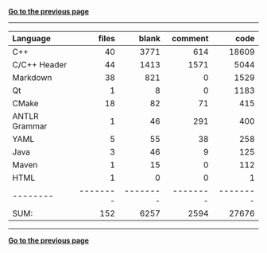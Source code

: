 [**Go to the previous page**](../../README.md)

----

Language|files|blank|comment|code
:-------|-------:|-------:|-------:|-------:
C++|40|3771|614|18609
C/C++ Header|44|1413|1571|5044
Markdown|38|821|0|1529
Qt|1|8|0|1183
CMake|18|82|71|415
ANTLR Grammar|1|46|291|400
YAML|5|55|38|258
Java|3|46|9|125
Maven|1|15|0|112
HTML|1|0|0|1
--------|--------|--------|--------|--------
SUM:|152|6257|2594|27676

----


[**Go to the previous page**](../../README.md)
